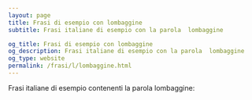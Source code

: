 ```yaml
---
layout: page
title: Frasi di esempio con lombaggine 
subtitle: Frasi italiane di esempio con la parola  lombaggine

og_title: Frasi di esempio con lombaggine 
og_description: Frasi italiane di esempio con la parola  lombaggine
og_type: website
permalink: /frasi/l/lombaggine.html
---
```


Frasi italiane di esempio contenenti la parola lombaggine:


